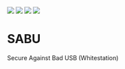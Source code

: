 <a target="_blank" href="https://github.com/SABU-BSI/SABU"><img src="https://img.shields.io/github/last-commit/SABU-BSI/SABU" /></a> <a target="_blank" href="https://github.com/SABU-BSI/SABU"><img src="https://img.shields.io/github/watchers/SABU-BSI/SABU" /></a> <a target="_blank" href="https://github.com/SABU-BSI/SABU"><img src="https://img.shields.io/github/directory-file-count/SABU-BSI/SABU" /></a> <a target="_blank" href="https://github.com/SABU-BSI/SABU"><img src="https://img.shields.io/github/repo-size/SABU-BSI/SABU" /></a>

# SABU
Secure Against Bad USB (Whitestation)

